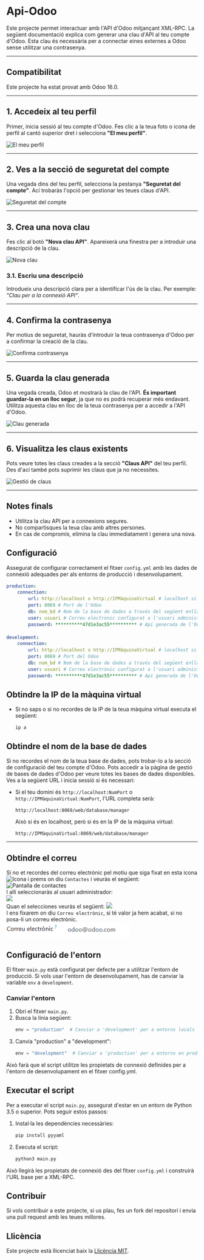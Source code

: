 # Api-Odoo

Este projecte permet interactuar amb l'API d'Odoo mitjançant XML-RPC. La següent documentació explica com generar una clau d'API al teu compte d'Odoo. Esta clau és necessària per a connectar eines externes a Odoo sense utilitzar una contrasenya.

---

## Compatibilitat

Este projecte ha estat provat amb Odoo 16.0.

---

## 1. Accedeix al teu perfil
Primer, inicia sessió al teu compte d'Odoo. Fes clic a la teua foto o icona de perfil al cantó superior dret i selecciona **"El meu perfil"**.

![El meu perfil](img/elmeuperfil.png)

---

## 2. Ves a la secció de seguretat del compte
Una vegada dins del teu perfil, selecciona la pestanya **"Seguretat del compte"**. Ací trobaràs l'opció per gestionar les teues claus d'API.

![Seguretat del compte](img/seguretat.png)

---

## 3. Crea una nova clau
Fes clic al botó **"Nova clau API"**. Apareixerà una finestra per a introduir una descripció de la clau.

![Nova clau](img/NomClau.png)

### 3.1. Escriu una descripció
Introdueix una descripció clara per a identificar l'ús de la clau. Per exemple: *"Clau per a la connexió API"*.

---

## 4. Confirma la contrasenya
Per motius de seguretat, hauràs d'introduir la teua contrasenya d'Odoo per a confirmar la creació de la clau.

![Confirma contrasenya](img/password.png)

---

## 5. Guarda la clau generada
Una vegada creada, Odoo et mostrarà la clau de l'API. **És important guardar-la en un lloc segur**, ja que no es podrà recuperar més endavant. Utilitza aquesta clau en lloc de la teua contrasenya per a accedir a l'API d'Odoo.

![Clau generada](img/NovaClauCreada.png)

---

## 6. Visualitza les claus existents
Pots veure totes les claus creades a la secció **"Claus API"** del teu perfil. Des d'ací també pots suprimir les claus que ja no necessites.

![Gestió de claus](img/clausAPi.png)

---

## Notes finals
- Utilitza la clau API per a connexions segures.
- No compartisques la teua clau amb altres persones.
- En cas de compromís, elimina la clau immediatament i genera una nova.


## Configuració

Assegurat de configurar correctament el fitxer `config.yml` amb les dades de connexió adequades per als entorns de producció i desenvolupament.
```yaml
production:    
    connection:
        url: http://localhost o http://IPMàquinaVirtual # localhost si Odoo està en la mateixa màquina i IP de la màquina virtual si està en un sistema diferent.
        port: 8069 # Port de l'Odoo
        db: nom_bd # Nom de la base de dades a través del següent enllaç 
        user: usuari # Correu electrònic configurat a l'usuari administrador d'Odoo
        password: **********47d1e3ac55********** # Api generada de l'Odoo

development:    
    connection:
        url: http://localhost o http://IPMàquinaVirtual # localhost si Odoo està en la mateixa màquina i IP de la màquina virtual si està en un sistema diferent.
        port: 8069 # Port del Odoo
        db: nom_bd # Nom de la base de dades a través del següent enllaç 
        user: usuari # Correu electrònic configurat a l'usuari administrador d'Odoo
        password: **********47d1e3ac55********** # Api generada de l'Odoo
```
## Obtindre la IP de la màquina virtual
- Si no saps o si no recordes de la IP de la teua màquina virtual executa el següent:
  ```plaintext
  ip a
  ``` 
## Obtindre el nom de la base de dades

Si no recordes el nom de la teua base de dades, pots trobar-lo a la secció de configuració del teu compte d'Odoo. Pots accedir a la pàgina de gestió de bases de dades d'Odoo per veure totes les bases de dades disponibles. Ves a la següent URL i inicia sessió si és necessari:

- Si el teu domini és `http://localhost:NumPort` o `http://IPMàquinaVirtual:NumPort`, l'URL completa serà:
  ```plaintext
  http://localhost:8069/web/database/manager
  ```
  Això si és en localhost, però si és en la IP de la màquina virtual:
  ```plaintext
  http://IPMàquinaVirtual:8069/web/database/manager
  ```
---
## Obtindre el correu
Si no et recordes del correu electrònic pel motiu que siga fixat en esta icona<img src="../Api-Odoo/img/icona.png" alt="Icona"/> i prems on diu `Contactes` i veuràs el següent:
<img src="../Api-Odoo/img/PantallaContactes.png" alt="Pantalla de contactes"/><br>
I allí seleccionaràs al usuari administrador:<br>
<img src="../Api-Odoo/img/UsuariAdmin.png"><br>
Quan el selecciones veuràs el següent:
<img src="../Api-Odoo/img/PantallaUsuariAdmin.png"><br>
I ens fixarem on diu `Correu electrònic`, si té valor ja hem acabat, si no posa-li un correu electrònic.<br>
<img src="../Api-Odoo/img/CorreuElectrònic.png">

## Configuració de l'entorn

El fitxer `main.py` està configurat per defecte per a utilitzar l'entorn de producció. Si vols usar l'entorn de desenvolupament, has de canviar la variable `env` a `development`.

### Canviar l'entorn

1. Obri el fitxer `main.py`.
2. Busca la línia següent:
   ```python
   env = "production"  # Canviar a 'development' per a entorns locals
   ```
3. Canvia "production" a "development": 
   ```python
   env = "development"  # Canviar a 'production' per a entorns en producció
   ```
Això farà que el script utilitze les propietats de connexió definides per a l'entorn de desenvolupament en el fitxer config.yml.

## Executar el script

Per a executar el script `main.py`, assegurat d'estar en un entorn de Python 3.5 o superior. Pots seguir estos passos:

1. Instal·la les dependències necessàries:
   ```sh
   pip install pyyaml
   ```
2. Executa el script:
   ```sh
   python3 main.py
   ```

Això llegirà les propietats de connexió des del fitxer `config.yml` i construirà l'URL base per a XML-RPC.

## Contribuir

Si vols contribuir a este projecte, si us plau, fes un fork del repositori i envia una pull request amb les teues millores.

## Llicència

Este projecte està llicenciat baix la [Llicència MIT](LICENSE).